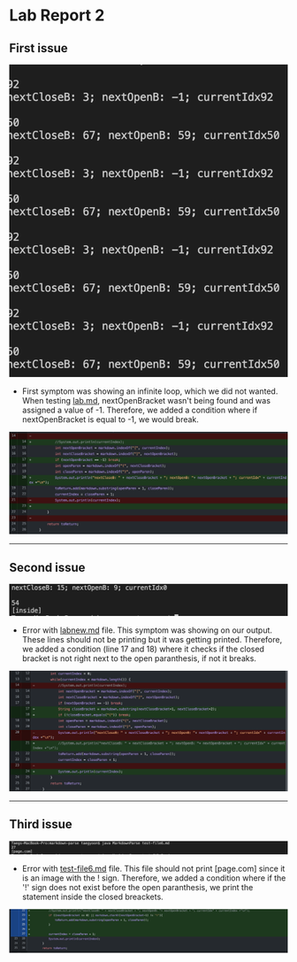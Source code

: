 # Lab Report 2

## First issue

![Image](https://github.com/tag717/cse15l-lab-reports/blob/main/images/Screen%20Shot%202022-01-28%20at%203.46.51%20PM.png)	
* First symptom was showing an infinite loop, which we did not wanted. When testing [lab.md](https://github.com/tag717/markdown-parse/blob/main/lab.md), 
nextOpenBracket wasn't being found and was assigned a value of -1. Therefore, we added a condition where if nextOpenBracket is equal to -1, we would break.

![Image](https://github.com/tag717/cse15l-lab-reports/blob/main/images/Screen%20Shot%202022-01-28%20at%203.43.00%20PM.png)


---
## Second issue

![Image](https://github.com/tag717/cse15l-lab-reports/blob/main/images/Screen%20Shot%202022-01-28%20at%203.08.58%20PM.png)	

* Error with [labnew.md](https://github.com/tag717/markdown-parse/blob/main/labnew.md) file. This symptom was showing on our output. These lines should not be printing but it was getting printed. Therefore, we added a condition (line 17 and 18)
where it checks if the closed bracket is not right next to the open paranthesis,
if not it breaks.

![Image](https://github.com/tag717/cse15l-lab-reports/blob/main/images/Screen%20Shot%202022-01-28%20at%203.21.09%20PM.png)	


---
## Third issue

![Image](https://github.com/tag717/cse15l-lab-reports/blob/main/images/Screen%20Shot%202022-01-28%20at%204.06.34%20PM.png)	

* Error with [test-file6.md](https://github.com/tag717/markdown-parse/blob/main/test-file6.md) file. This file should not print [page.com] since it is an image with the ! sign. Therefore, we added a condition where if the '!' sign does not exist before the open paranthesis,
we print the statement inside the closed breackets.

![Image](https://github.com/tag717/cse15l-lab-reports/blob/main/images/Screen%20Shot%202022-01-28%20at%204.33.36%20PM.png)	

